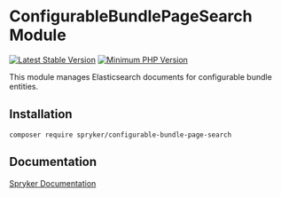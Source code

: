 # ConfigurableBundlePageSearch Module
[![Latest Stable Version](https://poser.pugx.org/spryker/configurable-bundle-page-search/v/stable.svg)](https://packagist.org/packages/spryker/configurable-bundle-page-search)
[![Minimum PHP Version](https://img.shields.io/badge/php-%3E%3D%207.3-8892BF.svg)](https://php.net/)

This module manages Elasticsearch documents for configurable bundle entities.

## Installation

```
composer require spryker/configurable-bundle-page-search
```

## Documentation

[Spryker Documentation](https://documentation.spryker.com/module_guide/overview.htm)
